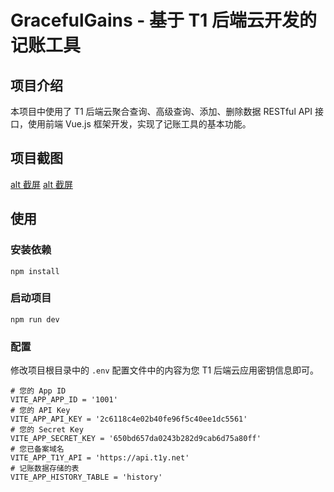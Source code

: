 # GracefulGains - 基于 T1 后端云开发的记账工具

## 项目介绍

本项目中使用了 T1 后端云聚合查询、高级查询、添加、删除数据 RESTful API 接口，使用前端 Vue.js 框架开发，实现了记账工具的基本功能。

## 项目截图

[alt 截屏](./images/1.png)
[alt 截屏](./images/2.png)

## 使用

### 安装依赖

```shell
npm install
```

### 启动项目

```shell
npm run dev
```

### 配置

修改项目根目录中的 `.env` 配置文件中的内容为您 T1 后端云应用密钥信息即可。

```env
# 您的 App ID
VITE_APP_APP_ID = '1001'
# 您的 API Key
VITE_APP_API_KEY = '2c6118c4e02b40fe96f5c40ee1dc5561'
# 您的 Secret Key
VITE_APP_SECRET_KEY = '650bd657da0243b282d9cab6d75a80ff'
# 您已备案域名
VITE_APP_T1Y_API = 'https://api.t1y.net'
# 记账数据存储的表
VITE_APP_HISTORY_TABLE = 'history'
```
